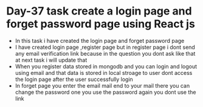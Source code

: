 <h1>Day-37 task create a login page and forget password page using React js</h1>
<ul>
  <li>In this task i have created the login page and forget password page</li>
  <li>I have created login page ,register page but in register page i dont send any email verification link because in the question you dont ask like that at next task i will update that</li>
  <li>When you register data stored in mongodb and you can login and logout using email and that data is stored in local stroage to user dont access the login page after the user successfully login</li>
  <li>In forget page you enter the email mail end to your mail there you can change the password one you use the password again you dont use the link</li>
</ul>
